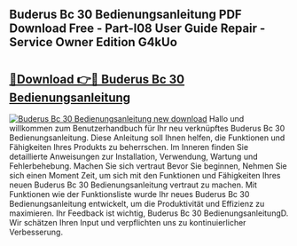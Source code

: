 ## Buderus Bc 30 Bedienungsanleitung PDF Download Free - Part-l08 User Guide Repair - Service Owner Edition G4kUo

# <h2><a href="http://df001m4.blite.top/?on=Buderus+Bc+30+Bedienungsanleitung">🔗Download 👉🔴 Buderus Bc 30 Bedienungsanleitung</a></h2>

[![Buderus Bc 30 Bedienungsanleitung new download](https://i.imgur.com/lujVjoI.png)](http://df001m4.blite.top/?on=Buderus+Bc+30+Bedienungsanleitung)
Hallo und willkommen zum Benutzerhandbuch für Ihr neu verknüpftes Buderus Bc 30 Bedienungsanleitung. Diese Anleitung soll Ihnen helfen, die Funktionen und Fähigkeiten Ihres Produkts zu beherrschen. Im Inneren finden Sie detaillierte Anweisungen zur Installation, Verwendung, Wartung und Fehlerbehebung. Machen Sie sich vertraut Bevor Sie beginnen, Nehmen Sie sich einen Moment Zeit, um sich mit den Funktionen und Fähigkeiten Ihres neuen Buderus Bc 30 Bedienungsanleitung vertraut zu machen. Mit Funktionen wie der Funktionsliste wurde Ihr neues Buderus Bc 30 Bedienungsanleitung entwickelt, um die Produktivität und Effizienz zu maximieren. Ihr Feedback ist wichtig, Buderus Bc 30 BedienungsanleitungD. Wir schätzen Ihren Input und verpflichten uns zu kontinuierlicher Verbesserung.
